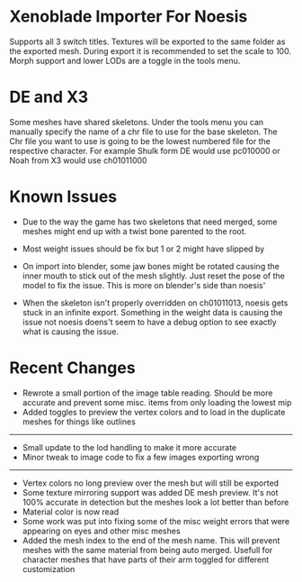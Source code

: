 # Xenoblade Importer For Noesis
Supports all 3 switch titles. Textures will be exported to the same folder as the exported mesh. During export it is recommended to set the scale to 100. Morph support and lower LODs are a toggle in the tools menu.


# DE and X3
Some meshes have shared skeletons. Under the tools menu you can manually specify the name of a chr file to use for the base skeleton. The Chr file you want to use is going to be the lowest numbered file for the respective character. For example Shulk form DE would use pc010000 or Noah from X3 would use ch01011000


# Known Issues
* Due to the way the game has two skeletons that need merged, some meshes might end up with a twist bone parented to the root.

* Most weight issues should be fix but 1 or 2 might have slipped by

* On import into blender, some jaw bones might be rotated causing the inner mouth to stick out of the mesh slightly. Just reset the pose of the model to fix the issue. This is more on blender's side than noesis'

* When the skeleton isn't properly overridden on ch01011013, noesis gets stuck in an infinite export. Something in the weight data is causing the issue not noesis doens't seem to have a debug option to see exactly what is causing the issue.


# Recent Changes
* Rewrote a small portion of the image table reading. Should be more accurate and prevent some misc. items from only loading the lowest mip
* Added toggles to preview the vertex colors and to load in the duplicate meshes for things like outlines
____
* Small update to the lod handling to make it more accurate
* Minor tweak to image code to fix a few images exporting wrong
____
* Vertex colors no long preview over the mesh but will still be exported
* Some texture mirroring support was added DE mesh preview. It's not 100% accurate in detection but the meshes look a lot better than before
* Material color is now read
* Some work was put into fixing some of the misc weight errors that were appearing on eyes and other misc meshes
* Added the mesh index to the end of the mesh name. This will prevent meshes with the same material from being auto merged. Usefull for character meshes that have parts of their arm toggled for different customization
